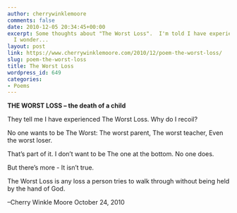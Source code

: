 ```yaml
---
author: cherrywinklemoore
comments: false
date: 2010-12-05 20:34:45+00:00
excerpt: Some thoughts about "The Worst Loss".  I'm told I have experienced it but
  I wonder...
layout: post
link: https://www.cherrywinklemoore.com/2010/12/poem-the-worst-loss/
slug: poem-the-worst-loss
title: The Worst Loss
wordpress_id: 649
categories:
- Poems
---
```


**THE WORST LOSS – the death of a child**

They tell me
I have experienced
The Worst Loss.
Why do I recoil?

No one wants to be
The Worst:
The worst parent,
The worst teacher,
Even the worst loser.

That’s part of it.
I don’t want to be
The one at the bottom.
No one does.

But there’s more -
It isn’t true.

The Worst Loss
is any loss
a person tries to walk through
without being held
by the hand of God.

–Cherry Winkle Moore
October 24, 2010
